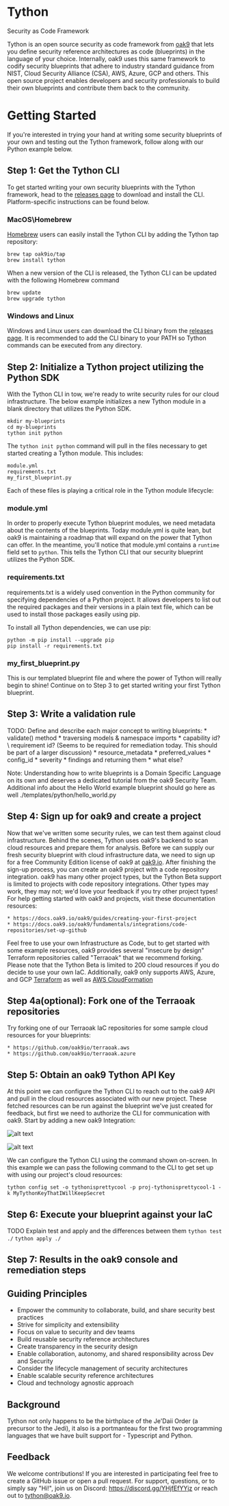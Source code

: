# Tython
Security as Code Framework

Tython is an open source security as code framework from [oak9](https://www.oak9.io) that lets you define security reference architectures as code (blueprints) in the language of your choice. Internally, oak9 uses this same framework to codify security blueprints that adhere to industry standard guidance from NIST, Cloud Security Alliance (CSA), AWS, Azure, GCP and others. This open source project enables developers and security professionals to build their own blueprints and contribute them back to the community.

# Getting Started
If you're interested in trying your hand at writing some security blueprints of your own and testing out the Tython framework, follow along with our Python example below. 

## Step 1: Get the Tython CLI
To get started writing your own security blueprints with the Tython framework, head to the [releases page](https://github.com/oak9io/tython/releases) to download and install the CLI. Platform-specific instructions can be found below.

### MacOS\Homebrew
[Homebrew](https://brew.sh/) users can easily install the Tython CLI by adding the Tython tap repository:

```
brew tap oak9io/tap
brew install tython
```
When a new version of the CLI is released, the Tython CLI can be updated with the following Homebrew command

```
brew update
brew upgrade tython
```

### Windows and Linux

Windows and Linux users can download the CLI binary from the [releases page](https://github.com/oak9io/tython/releases). It is recommended to add the CLI binary to your PATH so Tython commands can be executed from any directory.

## Step 2: Initialize a Tython project utilizing the Python SDK
With the Tython CLI in tow, we're ready to write security rules for our cloud infrastructure. The below example initializes a new Tython module in a blank directory that utilizes the Python SDK.

```
mkdir my-blueprints
cd my-blueprints
tython init python
```

The `tython init python` command will pull in the files necessary to get started creating a Tython module. This includes:
```
module.yml
requirements.txt
my_first_blueprint.py
```

Each of these files is playing a critical role in the Tython module lifecycle:

### module.yml
In order to properly execute Tython blueprint modules, we need metadata about the contents of the blueprints. Today module.yml is quite lean, but oak9 is maintaining a roadmap that will expand on the power that Tython can offer. In the meantime, you'll notice that module.yml contains a `runtime` field set to `python`. This tells the Tython CLI that our security blueprint utilizes the Python SDK.

### requirements.txt
requirements.txt is a widely used convention in the Python community for specifying dependencies of a Python project. It allows developers to list out the required packages and their versions in a plain text file, which can be used to install those packages easily using pip.

To install all Tython dependencies, we can use pip:

```
python -m pip install --upgrade pip
pip install -r requirements.txt
```

### my_first_blueprint.py
This is our templated blueprint file and where the power of Tython will really begin to shine! Continue on to Step 3 to get started writing your first Tython blueprint. 

## Step 3: Write a validation rule

TODO: Define and describe each major concept to writing blueprints:
    * validate() method
    * traversing models & namespace imports
    * capability id? \ requirement id? (Seems to be required for remediation today. This should be part of a larger discussion)
    * resource_metadata
    * preferred_values
    * config_id
    * severity
    * findings and returning them
    * what else?

Note: Understanding how to write blueprints is a Domain Specific Language on its own and deserves a dedicated tutorial from the oak9 Security Team. Additional info about the Hello World example blueprint should go here as well ./templates/python/hello_world.py

## Step 4: Sign up for oak9 and create a project 

Now that we've written some security rules, we can test them against cloud infrastructure. Behind the scenes, Tython uses oak9's backend to scan cloud resources and prepare them for analysis. Before we can supply our fresh security blueprint with cloud infrastructure data, we need to sign up for a free Community Edition license of oak9 at [oak9.io](https://oak9.io). After finishing the sign-up process, you can create an oak9 project with a code repository integration. oak9 has many other project types, but the Tython Beta support is limited to projects with code repository integrations. Other types may work, they may not; we'd love your feedback if you try other project types! For help getting started with oak9 and projects, visit these documentation resources:

    * https://docs.oak9.io/oak9/guides/creating-your-first-project
    * https://docs.oak9.io/oak9/fundamentals/integrations/code-repositories/set-up-github 

Feel free to use your own Infrastructure as Code, but to get started with some example resources, oak9 provides several "insecure by design" Terraform repositories called "Terraoak" that we recommend forking. Please note that the Tython Beta is limited to 200 cloud resources if you do decide to use your own IaC. Additionally, oak9 only supports AWS, Azure, and GCP [Terraform](https://www.terraform.io/) as well as [AWS CloudFormation](https://aws.amazon.com/cloudformation/)

## Step 4a(optional): Fork one of the Terraoak repositories
Try forking one of our Terraoak IaC repositories for some sample cloud resources for your blueprints:

    * https://github.com/oak9io/terraoak.aws
    * https://github.com/oak9io/terraoak.azure

## Step 5: Obtain an oak9 Tython API Key
At this point we can configure the Tython CLI to reach out to the oak9 API and pull in the cloud resources associated with our new project. These fetched resources can be run against the blueprint we've just created for feedback, but first we need to authorize the CLI for communication with oak9. Start by adding a new oak9 Integration:

![alt text](/templates/screenshots/oak9-add-integration.png "Add oak9 Tython Integration")

![alt text](/templates/screenshots/tython-key-gen.png "Generate Tython API Key")

We can configure the Tython CLI using the command shown on-screen. In this example we can pass the following command to the CLI to get set up with using our project's cloud resources:

```
tython config set -o tythonisprettycool -p proj-tythonisprettycool-1 -k MyTythonKeyThatIWillKeepSecret
```

## Step 6: Execute your blueprint against your IaC
TODO Explain test and apply and the differences between them
`tython test ./`
`tython apply ./`

## Step 7: Results in the oak9 console and remediation steps

## Guiding Principles

* Empower the community to collaborate, build, and share security best practices
* Strive for simplicity and extensibility
* Focus on value to security and dev teams
* Build reusable security reference architectures
* Create transparency in the security design
* Enable collaboration, autonomy, and shared responsibility across Dev and Security
* Consider the lifecycle management of security architectures
* Enable scalable security reference architectures
* Cloud and technology agnostic approach

## Background

Tython not only happens to be the birthplace of the Je'Daii Order (a precursor to the Jedi), it also is a portmanteau for the first two programming languages that we have built support for - Typescript and Python.

## Feedback
We welcome contributions! If you are interested in participating feel free to create a GitHub issue or open a pull request. For support, questions, or to simply say "Hi!", join us on Discord: https://discord.gg/YHjfEfYYjz or reach out to tython@oak9.io.